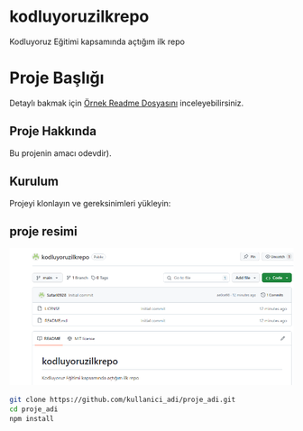 # kodluyoruzilkrepo
Kodluyoruz Eğitimi kapsamında açtığım ilk repo

# Proje Başlığı

Detaylı bakmak için [Örnek Readme Dosyasını](link) inceleyebilirsiniz.

## Proje Hakkında

Bu projenin amacı odevdir).

## Kurulum

Projeyi klonlayın ve gereksinimleri yükleyin:


## proje resimi

![Projemizin Resmi](img/img.png)


```bash
git clone https://github.com/kullanici_adi/proje_adi.git
cd proje_adi
npm install



